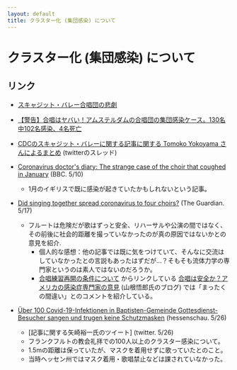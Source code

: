 ```yaml
---
layout: default
title: クラスター化 (集団感染) について
---
```


# クラスター化 (集団感染) について

## リンク

- [スキャジット・バレー合唱団の悲劇](https://note.com/xylnao/n/n94b63ff82753)

- [【警告】合唱はヤバい！アムステルダムの合唱団の集団感染ケース。130名中102名感染、4名死亡](https://mcsya.org/attention-choir-case-amsterdam/)

- [CDCのスキャジット・バレーに関する記事に関する Tomoko Yokoyama さんによるまとめ](https://twitter.com/tomokoyokoyama/status/1260954136406712321) (twitterのスレッド)

- [Coronavirus doctor's diary: The strange case of the choir that coughed in January](https://www.bbc.com/news/health-52589449) (BBC. 5/10) 
  - 1月のイギリスで既に感染が起きていたかもしれないという記事。

- [Did singing together spread coronavirus to four choirs?](https://www.theguardian.com/world/2020/may/17/did-singing-together-spread-coronavirus-to-four-choirs) (The Guardian. 5/17) 
  - フルートは危険だが歌はずっと安全、リハーサルや公演の間ではなく、その前後に社会的距離を撮っていなかったのが真の原因ではないかとの意見を紹介.
	- 個人的な感想：他の記事では既に気をつけていて、そんなに交流はしていなかったとの言説もあったはずだが…？そもそも流体力学の専門家というのは素人ではないのだろうか。
	- [合唱練習再開の条件について](offline-reharsal.html) からリンクしている [合唱は安全か？アメリカの感染症専門家の意見](https://mcsya.org/singing-together-safe-or-not/) (山根悟郎氏のブログ) では「まったくの間違い」とのコメントを紹介している。

- [Über 100 Covid-19-Infektionen in Baptisten-Gemeinde Gottesdienst-Besucher sangen und trugen keine Schutzmasken](https://www.hessenschau.de/gesellschaft/ueber-100-covid-19-infektionen-gottesdienst-besucher-sangen-und-trugen-keine-schutzmasken,corona-ausbruch-baptisten-reaktion-gemeinde-100.html) (hessenschau. 5/26)
  - [記事に関する矢崎裕一氏のツイート] (twitter. 5/26)
  - フランクフルトの教会礼拝での100人以上のクラスター感染について。
  - 1.5mの距離は保っていたが、マスクを着用せずに歌っていたとのこと。
  - 当時ヘッセン州ではマスク着用・歌唱禁止などは課されていなかった。
